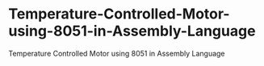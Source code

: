 # Temperature-Controlled-Motor-using-8051-in-Assembly-Language
Temperature Controlled Motor using 8051 in Assembly Language

